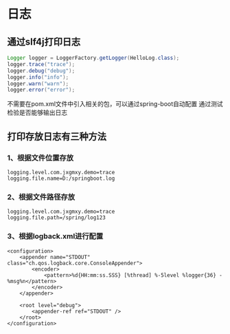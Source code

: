 日志
====
通过slf4j打印日志
----------------
``` java
Logger logger = LoggerFactory.getLogger(HelloLog.class);
logger.trace("trace");
logger.debug("debug");
logger.info("info");
logger.warn("warn");
logger.error("error");
```
不需要在pom.xml文件中引入相关的包，可以通过spring-boot自动配置
通过测试检验是否能够输出日志

打印存放日志有三种方法
--------------------
### 1、根据文件位置存放
``` 
logging.level.com.jxgmxy.demo=trace
logging.file.name=D:/springboot.log
```

### 2、根据文件路径存放
```
logging.level.com.jxgmxy.demo=trace
logging.file.path=/spring/log123
```

### 3、根据logback.xml进行配置
```
<configuration>
    <appender name="STDOUT" class="ch.qos.logback.core.ConsoleAppender">
        <encoder>
            <pattern>%d{HH:mm:ss.SSS} [%thread] %-5level %logger{36} - %msg%n</pattern>
        </encoder>
    </appender>

    <root level="debug">
        <appender-ref ref="STDOUT" />
    </root>
</configuration>
```